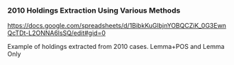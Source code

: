 ### 2010 Holdings Extraction Using Various Methods

https://docs.google.com/spreadsheets/d/1BibkKuGlbjnYOBQCZiK_0G3EwnQcTDt-L2ONNA6lsSQ/edit#gid=0

Example of holdings extracted from 2010 cases. Lemma+POS and Lemma Only 
